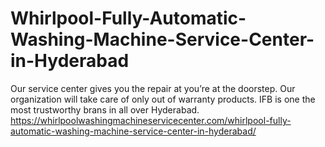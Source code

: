 # Whirlpool-Fully-Automatic-Washing-Machine-Service-Center-in-Hyderabad
Our service center gives you  the repair at you’re at the doorstep.  Our organization will take care of only out of warranty  products. IFB is one the most trustworthy brans in all over Hyderabad.   https://whirlpoolwashingmachineservicecenter.com/whirlpool-fully-automatic-washing-machine-service-center-in-hyderabad/
